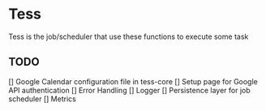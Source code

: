 # Tess
Tess is the job/scheduler that use these functions to execute some task

## TODO
[] Google Calendar configuration file in tess-core
[] Setup page for Google API authentication
[] Error Handling
[] Logger
[] Persistence layer for job scheduler
[] Metrics